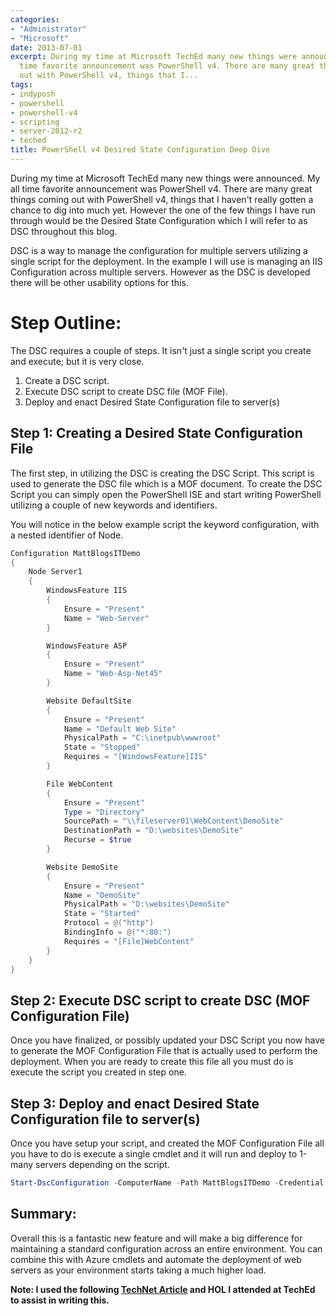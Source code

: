 ```yaml
---
categories:
- "Administrator"
- "Microsoft"
date: 2013-07-01
excerpt: During my time at Microsoft TechEd many new things were announced. My all
  time favorite announcement was PowerShell v4. There are many great things coming
  out with PowerShell v4, things that I...
tags:
- indyposh
- powershell
- powershell-v4
- scripting
- server-2012-r2
- teched
title: PowerShell v4 Desired State Configuration Deep Dive
---
```


During my time at Microsoft TechEd many new things were announced. My all time favorite announcement was PowerShell v4. There are many great things coming out with PowerShell v4, things that I haven't really gotten a chance to dig into much yet. However the one of the few things I have run through would be the Desired State Configuration which I will refer to as DSC throughout this blog.

DSC is a way to manage the configuration for multiple servers utilizing a single script for the deployment. In the example I will use is managing an IIS Configuration across multiple servers. However as the DSC is developed there will be other usability options for this.<!--more-->

# Step Outline:

The DSC requires a couple of steps. It isn't just a single script you create and execute; but it is very close.

1. Create a DSC script.
2. Execute DSC script to create DSC file (MOF File).
3. Deploy and enact Desired State Configuration file to server(s)

## Step 1: Creating a Desired State Configuration File

The first step, in utilizing the DSC is creating the DSC Script. This script is used to generate the DSC file which is a MOF document. To create the DSC Script you can simply open the PowerShell ISE and start writing PowerShell utilizing a couple of new keywords and identifiers.

You will notice in the below example script the keyword configuration, with a nested identifier of Node.

```powershell
Configuration MattBlogsITDemo
{
    Node Server1
    {
        WindowsFeature IIS
        {
            Ensure = "Present"
            Name = "Web-Server"
        }

        WindowsFeature ASP
        {
            Ensure = "Present"
            Name = "Web-Asp-Net45"
        }

        Website DefaultSite
        {
            Ensure = "Present"
            Name = "Default Web Site"
            PhysicalPath = "C:\inetpub\wwwroot"
            State = "Stopped"
            Requires = "[WindowsFeature]IIS"
        }

        File WebContent
        {
            Ensure = "Present"
            Type = "Directory"
            SourcePath = "\\fileserver01\WebContent\DemoSite"
            DestinationPath = "D:\websites\DemoSite"
            Recurse = $true
        }

        Website DemoSite
        {
            Ensure = "Present"
            Name = "DemoSite"
            PhysicalPath = "D:\websites\DemoSite"
            State = "Started"
            Protocol = @("http")
            BindingInfo = @("*:80:")
            Requires = "[File]WebContent"
        }
    }
}
```

## Step 2: Execute DSC script to create DSC (MOF Configuration File)

Once you have finalized, or possibly updated your DSC Script you now have to generate the MOF Configuration File that is actually used to perform the deployment. When you are ready to create this file all you must do is execute the script you created in step one.

## Step 3: Deploy and enact Desired State Configuration file to server(s)

Once you have setup your script, and created the MOF Configuration File all you have to do is execute a single cmdlet and it will run and deploy to 1-many servers depending on the script.

```powershell
Start-DscConfiguration -ComputerName -Path MattBlogsITDemo -Credential Get-Credential
```

## Summary:

Overall this is a fantastic new feature and will make a big difference for maintaining a standard configuration across an entire environment. You can combine this with Azure cmdlets and automate the deployment of web servers as your environment starts taking a much higher load.

**Note: I used the following [TechNet Article](http://technet.microsoft.com/en-us/library/dn249918.aspx) and HOL I attended at TechEd to assist in writing this.**
